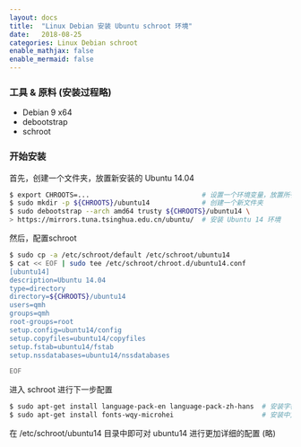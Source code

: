 ```yaml
---
layout: docs
title:  "Linux Debian 安装 Ubuntu schroot 环境"
date:   2018-08-25
categories: Linux Debian schroot
enable_mathjax: false
enable_mermaid: false
---
```


### 工具 & 原料 (安装过程略)
+ Debian 9 x64
+ debootstrap
+ schroot

### 开始安装

首先，创建一个文件夹，放置新安装的 Ubuntu 14.04

```bash
$ export CHROOTS=...                            # 设置一个环境变量，放置所有的chroot环境
$ sudo mkdir -p ${CHROOTS}/ubuntu14             # 创建一个新文件夹
$ sudo debootstrap --arch amd64 trusty ${CHROOTS}/ubuntu14 \
> https://mirrors.tuna.tsinghua.edu.cn/ubuntu/  # 安装 Ubuntu 14 环境
```

然后，配置schroot
```bash
$ sudo cp -a /etc/schroot/default /etc/schroot/ubuntu14
$ cat << EOF | sudo tee /etc/schroot/chroot.d/ubuntu14.conf
[ubuntu14]
description=Ubuntu 14.04
type=directory
directory=${CHROOTS}/ubuntu14
users=qmh
groups=qmh
root-groups=root
setup.config=ubuntu14/config
setup.copyfiles=ubuntu14/copyfiles
setup.fstab=ubuntu14/fstab
setup.nssdatabases=ubuntu14/nssdatabases

EOF
```

进入 schroot 进行下一步配置
```bash
$ sudo apt-get install language-pack-en language-pack-zh-hans  # 安装字符集
$ sudo apt-get install fonts-wqy-microhei                      # 安装中文字体
```

在 /etc/schroot/ubuntu14 目录中即可对 ubuntu14 进行更加详细的配置 (略)


